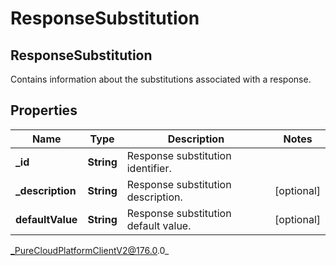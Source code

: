 # ResponseSubstitution

## ResponseSubstitution
Contains information about the substitutions associated with a response.

## Properties

|Name | Type | Description | Notes|
|------------ | ------------- | ------------- | -------------|
| **_id** | **String** | Response substitution identifier. | |
| **_description** | **String** | Response substitution description. | [optional] |
| **defaultValue** | **String** | Response substitution default value. | [optional] |



_PureCloudPlatformClientV2@176.0.0_
